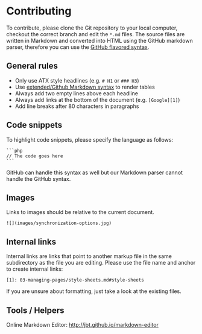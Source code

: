 # Contributing

To contribute, please clone the Git repository to your local computer, checkout
the correct branch and edit the `*.md` files. The source files are written in
Markdown and converted into HTML using the GitHub markdown parser, therefore you
can use the [GitHub flavored syntax][1].


## General rules

* Only use ATX style headlines (e.g. `# H1` or `### H3`)
* Use [extended/Github Markdown syntax][tables] to render tables
* Always add two empty lines above each headline
* Always add links at the bottom of the document (e.g. `[Google][1]`)
* Add line breaks after 80 characters in paragraphs


## Code snippets

To highlight code snippets, please specify the language as follows:

    ```php
    // The code goes here
    ```

GitHub can handle this syntax as well but our Markdown parser cannot handle the
GitHub syntax.


## Images

Links to images should be relative to the current document.

    ![](images/synchronization-options.jpg)


## Internal links

Internal links are links that point to another markup file in the same
subdirectory as the file you are editing. Please use the file name and anchor
to create internal links:

    [1]: 03-managing-pages/style-sheets.md#style-sheets

If you are unsure about formatting, just take a look at the existing files.


## Tools / Helpers

Online Markdown Editor: http://jbt.github.io/markdown-editor


[1]: https://help.github.com/articles/github-flavored-markdown
[tables]: https://help.github.com/articles/github-flavored-markdown/#tables
